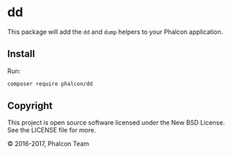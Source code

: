 # dd

This package will add the `dd` and `dump` helpers to your Phalcon application.

## Install

Run:

```bash
composer require phalcon/dd
```

## Copyright

This project is open source software licensed under the New BSD License.
See the LICENSE file for more.

© 2016-2017, Phalcon Team
